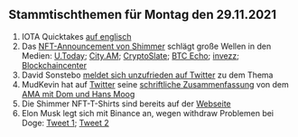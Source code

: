 ## Stammtischthemen für Montag den 29.11.2021

1. IOTA Quicktakes [auf englisch](https://www.youtube.com/watch?v=HJKG1dnlnqc)
2. Das [NFT-Announcement von Shimmer](https://twitter.com/shimmernet/status/1462825664848007175?s=20) schlägt große Wellen in den Medien: [U.Today](https://u.today/iotas-shimmer-network-receives-first-genesis-nft-collection); [City.AM](https://www.cityam.com/iota-debuts-genesis-nfts-on-newly-launched-shimmer-network/); [CryptoSlate](https://cryptoslate.com/iota-debuts-genesis-nfts-on-newly-launched-shimmer-network-to-reward-early-adopters/); [BTC Echo](https://www.btc-echo.de/news/schritt-fuer-schritt-iota-stellt-genesis-nfts-vor-129998/); [invezz](https://invezz.com/de/news/2021/11/22/iota-bringt-shimmer-jersey-genesis-nfts-in-limitierter-auflage-auf-markt/); [Blockchaincenter](https://www.blockchaincenter.net/shimmer/)
3. David Sonstebo [meldet sich unzufrieden auf Twitter](https://twitter.com/DavidSonstebo/status/1462873954725642246?s=20) zu dem Thema
4. MudKevin hat auf [Twitter](https://twitter.com/MudKevin/status/1463049267648495620?s=20) seine [schriftliche Zusammenfassung](https://docs.google.com/document/d/1xyjc61o6Y0s9G33BGEIJVzwiitsG8lf-CKH-jiCxTT0/edit?usp=sharing) von dem [AMA mit Dom und Hans Moog](https://www.youtube.com/watch?v=RNEPZ3_0TeE&t=1886s)
5. Die Shimmer NFT-T-Shirts sind bereits auf der [Webseite](https://store.shimmer.network/collections/shimmer-collection)
6. Elon Musk legt sich mit Binance an, wegen withdraw Problemen bei Doge: [Tweet 1](https://twitter.com/elonmusk/status/1463085111600205825?s=20); [Tweet 2](https://twitter.com/elonmusk/status/1463096278171148290?s=20)
